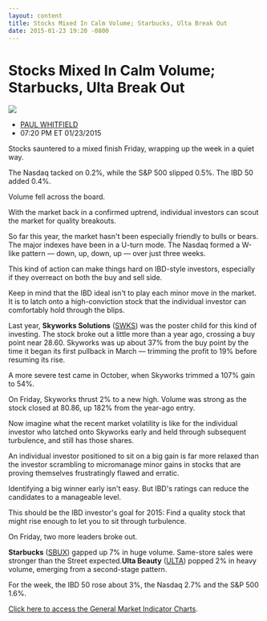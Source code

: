```yaml
---
layout: content
title: Stocks Mixed In Calm Volume; Starbucks, Ulta Break Out
date: 2015-01-23 19:20 -0800
---
```



Stocks Mixed In Calm Volume; Starbucks, Ulta Break Out
=======================================================


![](https://www.investors.com/wp-content/uploads/ibd-migrated-images/MPv_150126_635576245248796369.png)

* [PAUL WHITFIELD](https://www.investors.com/author/whitfieldp/ "Posts by PAUL WHITFIELD")
* 07:20 PM ET 01/23/2015




Stocks sauntered to a mixed finish Friday, wrapping up the week in a quiet way.

  

The Nasdaq tacked on 0.2%, while the S&P 500 slipped 0.5%. The IBD 50 added 0.4%.

  

Volume fell across the board.

  

With the market back in a confirmed uptrend, individual investors can scout the market for quality breakouts.

  

So far this year, the market hasn't been especially friendly to bulls or bears. The major indexes have been in a U-turn mode. The Nasdaq formed a W-like pattern — down, up, down, up — over just three weeks.

  

This kind of action can make things hard on IBD-style investors, especially if they overreact on both the buy and sell side.

  

Keep in mind that the IBD ideal isn't to play each minor move in the market. It is to latch onto a high-conviction stock that the individual investor can comfortably hold through the blips.

  

Last year, **Skyworks Solutions** ([SWKS](https://research.investors.com/quote.aspx?symbol=SWKS)) was the poster child for this kind of investing. The stock broke out a little more than a year ago, crossing a buy point near 28.60. Skyworks was up about 37% from the buy point by the time it began its first pullback in March — trimming the profit to 19% before resuming its rise.

  

A more severe test came in October, when Skyworks trimmed a 107% gain to 54%.

  

On Friday, Skyworks thrust 2% to a new high. Volume was strong as the stock closed at 80.86, up 182% from the year-ago entry.

  

Now imagine what the recent market volatility is like for the individual investor who latched onto Skyworks early and held through subsequent turbulence, and still has those shares.

  

An individual investor positioned to sit on a big gain is far more relaxed than the investor scrambling to micromanage minor gains in stocks that are proving themselves frustratingly flawed and erratic.

  

Identifying a big winner early isn't easy. But IBD's ratings can reduce the candidates to a manageable level.

  

This should be the IBD investor's goal for 2015: Find a quality stock that might rise enough to let you to sit through turbulence.

  

On Friday, two more leaders broke out.

  

**Starbucks** ([SBUX](https://research.investors.com/quote.aspx?symbol=SBUX)) gapped up 7% in huge volume. Same-store sales were stronger than the Street expected.**Ulta Beauty** ([ULTA](https://research.investors.com/quote.aspx?symbol=ULTA)) popped 2% in heavy volume, emerging from a second-stage pattern.

  

For the week, the IBD 50 rose about 3%, the Nasdaq 2.7% and the S&P 500 1.6%.

  

[Click here to access the General Market Indicator Charts](https://www.investors.com/pdf/GMI_012615.pdf).




